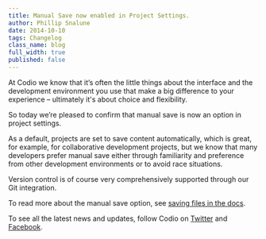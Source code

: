 ```yaml
---
title: Manual Save now enabled in Project Settings.
author: Phillip Snalune
date: 2014-10-10
tags: Changelog
class_name: blog
full_width: true
published: false
---
```


At Codio we know that it’s often the little things about the interface and the development environment you use that make a big difference to your experience – ultimately it's about choice and flexibility.

So today we’re pleased to confirm that manual save is now an option in project settings. 

As a default, projects are set to save content automatically, which is great, for example, for collaborative development projects, but we know that many developers prefer manual save either through familiarity and preference from other development environments or to avoid race situations.

Version control is of course very comprehensively supported through our Git integration.

To read more about the manual save option, see [saving files in the docs](/docs/ide/ide-general/saving/).

To see all the latest news and updates, follow Codio on [Twitter](https://twitter.com/codiohq) and [Facebook](https://www.facebook.com/CodioHQ).